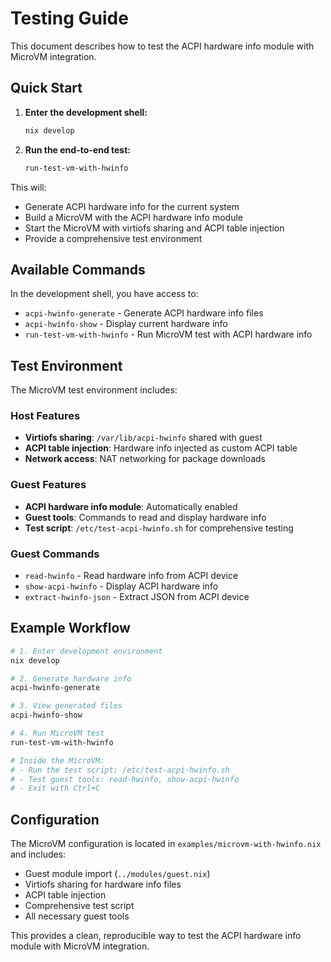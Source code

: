 # Testing Guide

This document describes how to test the ACPI hardware info module with MicroVM integration.

## Quick Start

1. **Enter the development shell:**
   ```bash
   nix develop
   ```

2. **Run the end-to-end test:**
   ```bash
   run-test-vm-with-hwinfo
   ```

This will:
- Generate ACPI hardware info for the current system
- Build a MicroVM with the ACPI hardware info module
- Start the MicroVM with virtiofs sharing and ACPI table injection
- Provide a comprehensive test environment

## Available Commands

In the development shell, you have access to:

- `acpi-hwinfo-generate` - Generate ACPI hardware info files
- `acpi-hwinfo-show` - Display current hardware info
- `run-test-vm-with-hwinfo` - Run MicroVM test with ACPI hardware info

## Test Environment

The MicroVM test environment includes:

### Host Features
- **Virtiofs sharing**: `/var/lib/acpi-hwinfo` shared with guest
- **ACPI table injection**: Hardware info injected as custom ACPI table
- **Network access**: NAT networking for package downloads

### Guest Features
- **ACPI hardware info module**: Automatically enabled
- **Guest tools**: Commands to read and display hardware info
- **Test script**: `/etc/test-acpi-hwinfo.sh` for comprehensive testing

### Guest Commands
- `read-hwinfo` - Read hardware info from ACPI device
- `show-acpi-hwinfo` - Display ACPI hardware info
- `extract-hwinfo-json` - Extract JSON from ACPI device

## Example Workflow

```bash
# 1. Enter development environment
nix develop

# 2. Generate hardware info
acpi-hwinfo-generate

# 3. View generated files
acpi-hwinfo-show

# 4. Run MicroVM test
run-test-vm-with-hwinfo

# Inside the MicroVM:
# - Run the test script: /etc/test-acpi-hwinfo.sh
# - Test guest tools: read-hwinfo, show-acpi-hwinfo
# - Exit with Ctrl+C
```

## Configuration

The MicroVM configuration is located in `examples/microvm-with-hwinfo.nix` and includes:

- Guest module import (`../modules/guest.nix`)
- Virtiofs sharing for hardware info files
- ACPI table injection
- Comprehensive test script
- All necessary guest tools

This provides a clean, reproducible way to test the ACPI hardware info module with MicroVM integration.